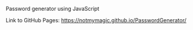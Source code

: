 Password generator using JavaScript

Link to GitHub Pages: https://notmymagic.github.io/PasswordGenerator/

